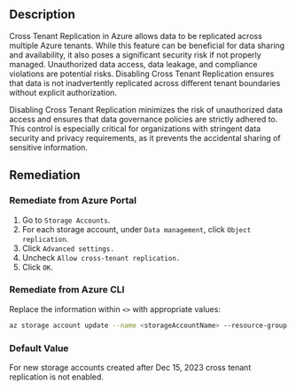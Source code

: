 ## Description

Cross Tenant Replication in Azure allows data to be replicated across multiple Azure tenants. While this feature can be beneficial for data sharing and availability, it also poses a significant security risk if not properly managed. Unauthorized data access, data leakage, and compliance violations are potential risks. Disabling Cross Tenant Replication ensures that data is not inadvertently replicated across different tenant boundaries without explicit authorization.

Disabling Cross Tenant Replication minimizes the risk of unauthorized data access and ensures that data governance policies are strictly adhered to. This control is especially critical for organizations with stringent data security and privacy requirements, as it prevents the accidental sharing of sensitive information.

## Remediation

### Remediate from Azure Portal

1. Go to `Storage Accounts`.
2. For each storage account, under `Data management`, click `Object replication`.
3. Click `Advanced settings.`
4. Uncheck `Allow cross-tenant replication.`
5. Click `OK`.

### Remediate from Azure CLI

Replace the information within `<>` with appropriate values:

```bash
az storage account update --name <storageAccountName> --resource-group <resourceGroupName> --allow-cross-tenant-replication false
```

### Default Value

For new storage accounts created after Dec 15, 2023 cross tenant replication is not enabled.
